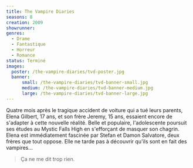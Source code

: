 ```yaml
---
title: The Vampire Diaries
seasons: 8
creation: 2009
showrunner: 
genres:
  - Drame
  - Fantastique
  - Horreur
  - Romance
status: Terminé
images:
  poster: /the-vampire-diaries/tvd-poster.jpg
  banner:
      small: /the-vampire-diaries/tvd-banner-small.jpg
      medium: /the-vampire-diaries/tvd-banner-medium.jpg
      large: /the-vampire-diaries/tvd-banner-large.jpg
---
```


Quatre mois après le tragique accident de voiture qui a tué leurs parents, Elena Gilbert, 17 ans, et son frère Jeremy, 15 ans, essaient encore de s'adapter à cette nouvelle réalité. Belle et populaire, l'adolescente poursuit ses études au Mystic Falls High en s'efforçant de masquer son chagrin. Elena est immédiatement fascinée par Stefan et Damon Salvatore, deux frères que tout oppose. Elle ne tarde pas à découvrir qu'ils sont en fait des vampires...

> Ça ne me dit trop rien.
